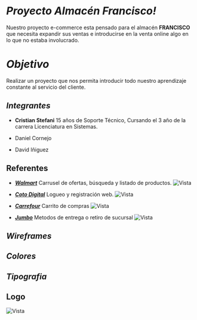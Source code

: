 # *Proyecto Almacén Francisco!*

Nuestro proyecto e-commerce esta pensado para el almacén  **FRANCISCO** que necesita expandir sus ventas e introducirse en la venta online algo en lo que no estaba involucrado.


# *Objetivo*

Realizar un proyecto que nos permita introducir todo nuestro aprendizaje constante al servicio del cliente.

## *Integrantes*
* **Cristian Stefani** 
15 años de Soporte Técnico, Cursando el 3 año de la carrera Licenciatura en Sistemas.
* Daniel Cornejo

* David Iñiguez 

## Referentes
- [___Walmart___](https://www.walmart.com.ar/)
Carrusel de ofertas, búsqueda y listado de productos.
![Vista](file:///C:/Users/a/Pictures/Saved%20Pictures/Walmart.PNG)

- [___Coto Digital___](https://www.cotodigital3.com.ar/sitios/cdigi?DPSLogout=true)
Logueo y registración web.
![Vista](file:///C:/Users/a/Pictures/Saved%20Pictures/Coto.PNG)
- [___Carrefour___](https://www.carrefour.com.ar/)
Carrito de compras
![Vista](file:///C:/Users/a/Pictures/Saved%20Pictures/Carrefour.PNG)
-  [___Jumbo___](https://www.jumbo.com.ar/)
Metodos de entrega o retiro de sucursal
![Vista](file:///C:/Users/a/Pictures/Saved%20Pictures/Jumbo.PNG)
## *Wireframes*


## *Colores*



## *Tipografia*

## Logo

![Vista](file:///C:/Users/a/Pictures/Saved%20Pictures/Logo.jpeg)


